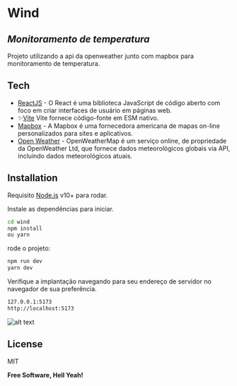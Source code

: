 # Wind
## _Monitoramento de temperatura_

Projeto utilizando a api da openweather junto com mapbox para monitoramento de temperatura.

## Tech

- [ReactJS] - O React é uma biblioteca JavaScript de código aberto com foco em criar interfaces de usuário em páginas web.
- ✨[Vite] Vite fornece código-fonte em ESM nativo.
- [Mapbox] - A Mapbox é uma fornecedora americana de mapas on-line personalizados para sites e aplicativos.
- [Open Weather] - OpenWeatherMap é um serviço online, de propriedade da OpenWeather Ltd, que fornece dados meteorológicos globais via API, incluindo dados meteorológicos atuais.

## Installation
Requisito [Node.js](https://nodejs.org/) v10+ para rodar.

Instale as dependências para iniciar.

```sh
cd wind
npm install
ou yarn
```


rode o projeto:

```sh
npm run dev
yarn dev
```

Verifique a implantação navegando para seu endereço de servidor no navegador de sua preferência.

```sh
127.0.0.1:5173
http://localhost:5173
```
![alt text](https://i.imgur.com/PUX7GLm.png)
## License

MIT

**Free Software, Hell Yeah!**

[//]: # (These are reference links used in the body of this note and get stripped out when the markdown processor does its job. There is no need to format nicely because it shouldn't be seen. Thanks SO - http://stackoverflow.com/questions/4823468/store-comments-in-markdown-syntax)

   [Vite]: <https://vitejs.devr>
   [Mapbox]: <https://www.mapbox.com>
   [ReactJS]: <https://pt-br.reactjs.org>
   [Open Weather]: <https://openweathermap.org/api>
